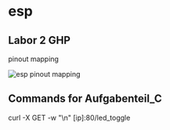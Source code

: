 # esp
## Labor 2 GHP
pinout mapping

![esp pinout mapping](https://microcontrollerslab.com/wp-content/uploads/2019/02/ESP32-pinout-mapping.png)

## Commands for Aufgabenteil_C

curl -X GET -w "\n" [ip]:80/led_toggle
